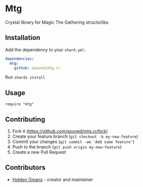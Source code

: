 # Mtg

Crystal library for Magic The Gathering structs/libs

## Installation

Add the dependency to your `shard.yml`:

```yaml
dependencies:
  mtg:
    github: spoved/mtg.cr
```

Run `shards install`

## Usage

```crystal
require "mtg"
```

## Contributing

1. Fork it (<https://github.com/spoved/mtg.cr/fork>)
2. Create your feature branch (`git checkout -b my-new-feature`)
3. Commit your changes (`git commit -am 'Add some feature'`)
4. Push to the branch (`git push origin my-new-feature`)
5. Create a new Pull Request

## Contributors

- [Holden Omans](https://github.com/kalinon) - creator and maintainer
